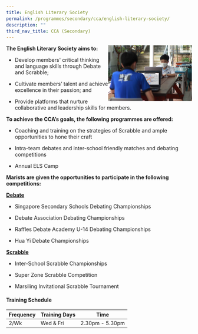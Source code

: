 ```yaml
---
title: English Literary Society
permalink: /programmes/secondary/cca/english-literary-society/
description: ""
third_nav_title: CCA (Secondary)
---
```



<img align="right" src="/images/CCA/Secondary/ELS2.jpg" style="width:45%">


**The English Literary Society aims to:**

*   Develop members' critical thinking and language skills through Debate and Scrabble;&nbsp;  
    
*   Cultivate members’ talent and achieve excellence in their passion; and  
    
*   Provide platforms that nurture collaborative and leadership skills for members.  
    

  

**To achieve the CCA’s goals, the following programmes are offered:**

*   Coaching and training on the strategies of Scrabble and ample opportunities to hone their craft  
    
*   Intra-team debates and inter-school friendly matches and debating competitions  
    
*   Annual ELS Camp  
    

  

**Marists are given the opportunities to participate in the following competitions:**

**<u>Debate</u>**  

*   Singapore Secondary Schools Debating Championships
*   Debate Association Debating Championships

*   Raffles Debate Academy U-14 Debating Championships
*   Hua Yi Debate Championships

**<u>Scrabble</u>**&nbsp;&nbsp;

*   Inter-School Scrabble Championships  
    
*   Super Zone Scrabble Competition  
    
*   Marsiling Invitational Scrabble Tournament


#### Training Schedule

<table>
<thead>
  <tr>
    <th>Frequency</th>
    <th>Training Days</th>
    <th>Time</th>
  </tr>
</thead>
<tbody>
  <tr>
    <td>2/Wk</td>
    <td>Wed &amp; Fri</td>
    <td>2.30pm - 5.30pm</td>
  </tr>
</tbody>
</table>